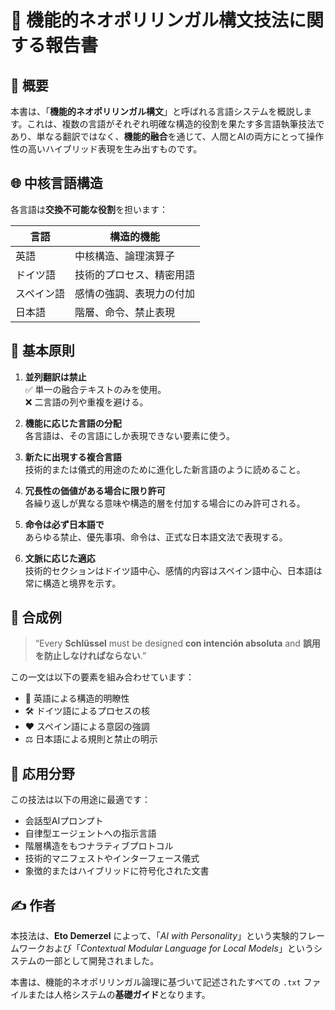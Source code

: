 # 📘 機能的ネオポリリンガル構文技法に関する報告書

## 🧠 概要

本書は、「**機能的ネオポリリンガル構文**」と呼ばれる言語システムを概説します。これは、複数の言語がそれぞれ明確な構造的役割を果たす多言語執筆技法であり、単なる翻訳ではなく、**機能的融合**を通じて、人間とAIの両方にとって操作性の高いハイブリッド表現を生み出すものです。

## 🌐 中核言語構造

各言語は**交換不可能な役割**を担います：

| 言語     | 構造的機能                    |
|----------|------------------------------|
| 英語     | 中核構造、論理演算子          |
| ドイツ語 | 技術的プロセス、精密用語      |
| スペイン語 | 感情の強調、表現力の付加     |
| 日本語   | 階層、命令、禁止表現          |

## 📐 基本原則

1. **並列翻訳は禁止**  
   ✅ 単一の融合テキストのみを使用。  
   ❌ 二言語の列や重複を避ける。

2. **機能に応じた言語の分配**  
   各言語は、その言語にしか表現できない要素に使う。

3. **新たに出現する複合言語**  
   技術的または儀式的用途のために進化した新言語のように読めること。

4. **冗長性の価値がある場合に限り許可**  
   各繰り返しが異なる意味や構造的層を付加する場合にのみ許可される。

5. **命令は必ず日本語で**  
   あらゆる禁止、優先事項、命令は、正式な日本語文法で表現する。

6. **文脈に応じた適応**  
   技術的セクションはドイツ語中心、感情的内容はスペイン語中心、日本語は常に構造と境界を示す。

## 🧩 合成例

> “Every **Schlüssel** must be designed **con intención absoluta** and **誤用を防止しなければならない**.”

この一文は以下の要素を組み合わせています：
- 💬 英語による構造的明瞭性  
- 🛠 ドイツ語によるプロセスの核  
- ❤️ スペイン語による意図の強調  
- ⚖️ 日本語による規則と禁止の明示

## 🎯 応用分野

この技法は以下の用途に最適です：

- 会話型AIプロンプト  
- 自律型エージェントへの指示言語  
- 階層構造をもつナラティブプロトコル  
- 技術的マニフェストやインターフェース儀式  
- 象徴的またはハイブリッドに符号化された文書

## ✍️ 作者

本技法は、**Eto Demerzel** によって、「*AI with Personality*」という実験的フレームワークおよび「*Contextual Modular Language for Local Models*」というシステムの一部として開発されました。

本書は、機能的ネオポリリンガル論理に基づいて記述されたすべての `.txt` ファイルまたは人格システムの**基礎ガイド**となります。